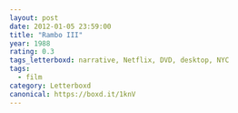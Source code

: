 ```yaml
---
layout: post 
date: 2012-01-05 23:59:00
title: "Rambo III"
year: 1988
rating: 0.3
tags_letterboxd: narrative, Netflix, DVD, desktop, NYC
tags:
  - film
category: Letterboxd
canonical: https://boxd.it/1knV
---
```

